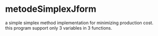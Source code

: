 # metodeSimplexJform
a simple simplex method implementation for minimizing production cost. this program support only 3 variables in 3 functions.
